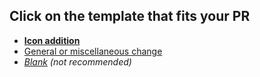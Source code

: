 <!-- Please open the `Preview` tab to select a template -->
<!-- Note that we will ask you for a minimum description if there is none -->

## Click on the template that fits your PR
* [**Icon addition**](?expand=1&template=icon_addition.md)
* [General or miscellaneous change](?expand=1&template=general_change.md)
* *[Blank](?expand=1&body=+) (not recommended)*
